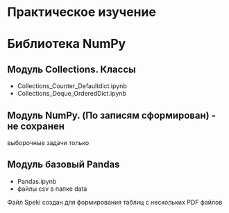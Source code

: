 # Практическое изучение
# Библиотека NumPy
## Модуль Collections. Классы
 - Collections_Counter_Defaultdict.ipynb
 - Collections_Deque_OrderedDict.ipynb   
## Модуль NumPy. (По записям сформирован) - не сохранен
выборочные задачи только
## Модуль базовый Pandas
  - Pandas.ipynb
  - файлы csv в папке data

Файл Speki создан для формирования таблиц с нескольких PDF файлов

